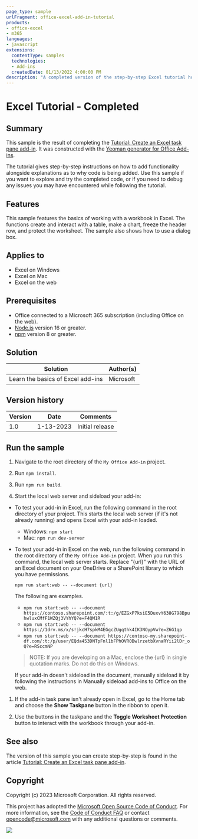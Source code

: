```yaml
---
page_type: sample
urlFragment: office-excel-add-in-tutorial
products:
- office-excel
- m365
languages:
- javascript
extensions:
  contentType: samples
  technologies:
  - Add-ins
  createdDate: 01/13/2022 4:00:00 PM
description: "A completed version of the step-by-step Excel tutorial hosted on learn.microsoft.com."
---
```


# Excel Tutorial - Completed

## Summary

This sample is the result of completing the [Tutorial: Create an Excel task pane add-in](https://learn.microsoft.com/office/dev/add-ins/tutorials/excel-tutorial). It was constructed with the [Yeoman generator for Office Add-ins](https://learn.microsoft.com/office/dev/add-ins/develop/yeoman-generator-overview).

The tutorial gives step-by-step instructions on how to add functionality alongside explanations as to why code is being added. Use this sample if you want to explore and try the completed code, or if you need to debug any issues you may have encountered while following the tutorial.

## Features

This sample features the basics of working with a workbook in Excel. The functions create and interact with a table, make a chart, freeze the header row, and protect the worksheet. The sample also shows how to use a dialog box.

## Applies to

- Excel on Windows
- Excel on Mac
- Excel on the web

## Prerequisites

- Office connected to a Microsoft 365 subscription (including Office on the web).
- [Node.js](https://nodejs.org/) version 16 or greater.
- [npm](https://docs.npmjs.com/downloading-and-installing-node-js-and-npm) version 8 or greater.

## Solution

Solution | Author(s)
---------|----------
Learn the basics of Excel add-ins | Microsoft

## Version history

Version  | Date | Comments
---------| -----| --------
1.0 | 1-13-2023 | Initial release

## Run the sample

1. Navigate to the root directory of the `My Office Add-in` project.

1. Run `npm install`.

1. Run `npm run build`.

1. Start the local web server and sideload your add-in:

- To test your add-in in Excel, run the following command in the root directory of your project. This starts the local web server (if it's not already running) and opens Excel with your add-in loaded.

  - Windows: `npm start`
  - Mac: `npm run dev-server`

- To test your add-in in Excel on the web, run the following command in the root directory of the `My Office Add-in` project. When you run this command, the local web server starts. Replace "{url}" with the URL of an Excel document on your OneDrive or a SharePoint library to which you have permissions.

  ```command line
  npm run start:web -- --document {url}
  ```

  The following are examples.

  - `npm run start:web -- --document https://contoso.sharepoint.com/:t:/g/EZGxP7ksiE5DuxvY638G798BpuhwluxCMfF1WZQj3VYhYQ?e=F4QM1R`
  - `npm run start:web -- --document https://1drv.ms/x/s!jkcH7spkM4EGgcZUgqthk4IK3NOypVw?e=Z6G1qp`
  - `npm run start:web -- --document https://contoso-my.sharepoint-df.com/:t:/p/user/EQda453DNTpFnl1bFPhOVR0BwlrzetbXvnaRYii2lDr_oQ?e=RSccmNP`

  > NOTE: If you are developing on a Mac, enclose the {url} in single quotation marks. Do not do this on Windows.

    If your add-in doesn't sideload in the document, manually sideload it by following the instructions in Manually sideload add-ins to Office on the web.

1. If the add-in task pane isn't already open in Excel, go to the Home tab and choose the **Show Taskpane** button in the ribbon to open it.

1. Use the buttons in the taskpane and the **Toggle Worksheet Protection** button to interact with the workbook through your add-in.

## See also

The version of this sample you can create step-by-step is found in the article [Tutorial: Create an Excel task pane add-in](https://learn.microsoft.com/office/dev/add-ins/tutorials/excel-tutorial).

## Copyright

Copyright (c) 2023 Microsoft Corporation. All rights reserved.

This project has adopted the [Microsoft Open Source Code of Conduct](https://opensource.microsoft.com/codeofconduct/). For more information, see the [Code of Conduct FAQ](https://opensource.microsoft.com/codeofconduct/faq/) or contact [opencode@microsoft.com](mailto:opencode@microsoft.com) with any additional questions or comments.

<img src="https://pnptelemetry.azurewebsites.net/pnp-officeaddins/samples/office-excel-add-in-tutorial" />